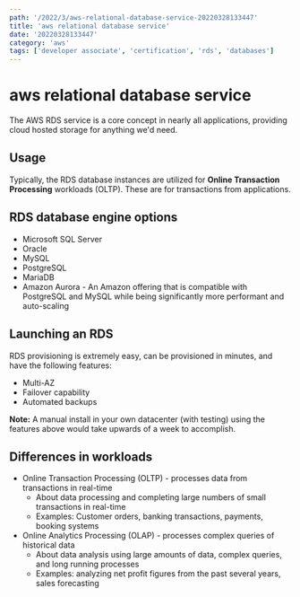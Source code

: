 ```yaml
---
path: '/2022/3/aws-relational-database-service-20220328133447'
title: 'aws relational database service'
date: '20220328133447'
category: 'aws'
tags: ['developer associate', 'certification', 'rds', 'databases']
---
```


# aws relational database service
The AWS RDS service is a core concept in nearly all applications, providing cloud
hosted storage for anything we'd need.

## Usage
Typically, the RDS database instances are utilized for **Online Transaction Processing**
workloads (OLTP). These are for transactions from applications.

## RDS database engine options
* Microsoft SQL Server
* Oracle
* MySQL
* PostgreSQL
* MariaDB
* Amazon Aurora - An Amazon offering that is compatible with PostgreSQL and MySQL while
being significantly more performant and auto-scaling

## Launching an RDS
RDS provisioning is extremely easy, can be provisioned in minutes, and have the following
features:
* Multi-AZ
* Failover capability
* Automated backups

**Note:** A manual install in your own datacenter (with testing) using the features above
would take upwards of a week to accomplish.

## Differences in workloads
* Online Transaction Processing (OLTP) - processes data from transactions in real-time
    * About data processing and completing large numbers of small transactions in real-time
    * Examples: Customer orders, banking transactions, payments, booking systems
* Online Analytics Processing (OLAP) - processes complex queries of historical data
    * About data analysis using large amounts of data, complex queries, and long running processes
    * Examples: analyzing net profit figures from the past several years, sales forecasting

